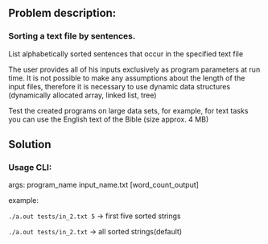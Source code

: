 ## Problem description:
### Sorting a text file by sentences.
List alphabetically sorted sentences that occur in the specified text file

The user provides all of his inputs exclusively as program parameters at run time. It is not possible to make any assumptions about the length of the input files, therefore it is necessary to use dynamic data structures (dynamically allocated array, linked list, tree)

Test the created programs on large data sets, for example, for text tasks you can use the English text of the Bible (size approx. 4 MB)

## Solution

### Usage CLI:

args: program_name input_name.txt [word_count_output]

example:

`./a.out tests/in_2.txt 5` -> first five sorted strings

`./a.out tests/in_2.txt` -> all sorted strings(default)
